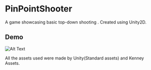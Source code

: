 # PinPointShooter
  A game showcasing basic top-down shooting .
  Created using Unity2D.

## Demo
  ![Alt Text](https://media.giphy.com/media/v1.Y2lkPTc5MGI3NjExY2JjMmIyOWZkMTFlZDA2MGM0NzcxZjdiYzZhOTA3ODQwMThjOGVkMiZjdD1n/CBR7C4HVvESOqK8o14/giphy.gif)
  
  All the assets used were made by Unity(Standard assets) and Kenney Assets.
